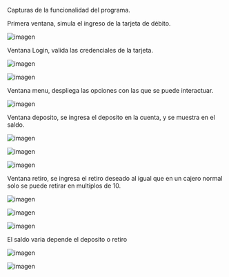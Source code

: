 Capturas de la funcionalidad del programa.

Primera ventana, simula el ingreso de la tarjeta de débito.

![imagen](https://github.com/estefaniamsp/Examen/assets/133398236/ae78685c-46a7-42bb-84d1-7e960f0c4289)

Ventana Login, valida las credenciales de la tarjeta.

![imagen](https://github.com/estefaniamsp/Examen/assets/133398236/deec79bf-023f-4fce-bfd6-10bd30ae2044)

![imagen](https://github.com/estefaniamsp/Examen/assets/133398236/10611df5-71c1-48ad-b9b9-ac1d01af19a4)

Ventana menu, despliega las opciones con las que se puede interactuar.

![imagen](https://github.com/estefaniamsp/Examen/assets/133398236/7036b4cf-e3af-43e2-8985-45278862af51)

Ventana deposito, se ingresa el deposito en la cuenta, y se muestra en el saldo.

![imagen](https://github.com/estefaniamsp/Examen/assets/133398236/d6b22810-8cc3-43dd-b5f0-d55939dd3d65)

![imagen](https://github.com/estefaniamsp/Examen/assets/133398236/5842b0fe-401e-4071-8449-902af0ab3250)

![imagen](https://github.com/estefaniamsp/Examen/assets/133398236/e1017054-b08c-425f-9e40-cbf5ea2c3521)

Ventana retiro, se ingresa el retiro deseado al igual que en un cajero normal solo se puede retirar en multiplos de 10.

![imagen](https://github.com/estefaniamsp/Examen/assets/133398236/f762582a-fda6-43e5-a340-a9dc9d68815d)

![imagen](https://github.com/estefaniamsp/Examen/assets/133398236/888cfd5b-58c6-4ba6-a668-d520c6d5a447)

![imagen](https://github.com/estefaniamsp/Examen/assets/133398236/1c306b57-c02b-4731-8598-516b65111491)

El saldo varia depende el deposito o retiro

![imagen](https://github.com/estefaniamsp/Examen/assets/133398236/d9d98d0e-4ca9-4a27-9582-b1144a8b60e2)

![imagen](https://github.com/estefaniamsp/Examen/assets/133398236/d690530a-5602-4908-8982-3ab7408a058b)




















